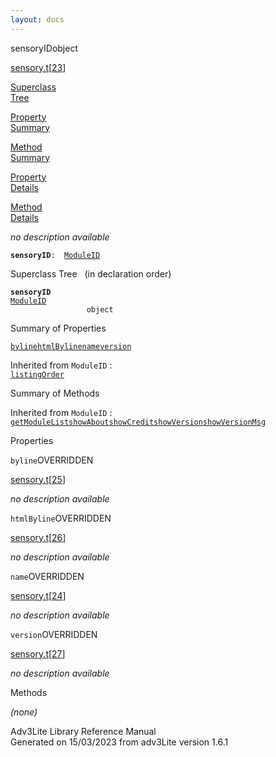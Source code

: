 ```yaml
---
layout: docs
---
```

<span class="title">sensoryID</span><span class="type">object</span>

[sensory.t](../file/sensory.t.html)\[[23](../source/sensory.t.html#23)\]

[Superclass  
Tree](#_SuperClassTree_)

[Property  
Summary](#_PropSummary_)

[Method  
Summary](#_MethodSummary_)

[Property  
Details](#_Properties_)

[Method  
Details](#_Methods_)



*no description available*

**`sensoryID`**` :   `[`ModuleID`](../object/ModuleID.html)



<span id="_SuperClassTree_"></span>



<span class="hdln">Superclass Tree</span>   (in declaration order)



**`sensoryID`**  
[`ModuleID`](../object/ModuleID.html)  
`                 object`  
<span id="_PropSummary_"></span>



<span class="hdln">Summary of Properties</span>  



[`byline`](#byline)[`htmlByline`](#htmlByline)[`name`](#name)[`version`](#version)

Inherited from `ModuleID` :  
[`listingOrder`](../object/ModuleID.html#listingOrder)

<span id="_MethodSummary_"></span>



<span class="hdln">Summary of Methods</span>  





Inherited from `ModuleID` :  
[`getModuleList`](../object/ModuleID.html#getModuleList)[`showAbout`](../object/ModuleID.html#showAbout)[`showCredit`](../object/ModuleID.html#showCredit)[`showVersion`](../object/ModuleID.html#showVersion)[`showVersionMsg`](../object/ModuleID.html#showVersionMsg)

<span id="_Properties_"></span>



<span class="hdln">Properties</span>  



<span id="byline"></span>

`byline`<span class="rem">OVERRIDDEN</span>

[sensory.t](../file/sensory.t.html)\[[25](../source/sensory.t.html#25)\]



*no description available*



<span id="htmlByline"></span>

`htmlByline`<span class="rem">OVERRIDDEN</span>

[sensory.t](../file/sensory.t.html)\[[26](../source/sensory.t.html#26)\]



*no description available*



<span id="name"></span>

`name`<span class="rem">OVERRIDDEN</span>

[sensory.t](../file/sensory.t.html)\[[24](../source/sensory.t.html#24)\]



*no description available*



<span id="version"></span>

`version`<span class="rem">OVERRIDDEN</span>

[sensory.t](../file/sensory.t.html)\[[27](../source/sensory.t.html#27)\]



*no description available*



<span id="_Methods_"></span>



<span class="hdln">Methods</span>  



*(none)*



Adv3Lite Library Reference Manual  
Generated on 15/03/2023 from adv3Lite version 1.6.1


